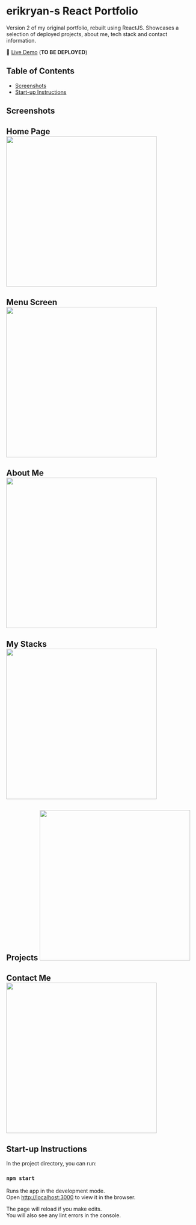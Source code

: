 # erikryan-s React Portfolio

Version 2 of my original portfolio, rebuilt using ReactJS. Showcases a selection of deployed projects, about me, tech stack and contact information.

🔗 [Live Demo]() (**TO BE DEPLOYED**)

## Table of Contents

-   [Screenshots](#screenshots)
-   [Start-up Instructions](#start-up-instructions)

## Screenshots

<p align="center">
    <h2>Home Page
        <img src="https://i.gyazo.com/8a84bd1364b3c85db40137f1e4c0af2e.png" height="400" width=auto>
    <h2>Menu Screen
        <img src="https://i.gyazo.com/e81fcec8a7425226ccf1d6d9636472ad.png" height="400" width=auto>
    <h2>About Me
        <img src="https://i.gyazo.com/067df641e49e536ca03642acc8ec39e7.png" height="400" width=auto>
    <h2>My Stacks
        <img src="https://i.gyazo.com/c6d69f58b5c24b368d68b0a5c4af8e1e.png" height="400" width=auto>
    <h2>Projects
        <img src="https://i.gyazo.com/553cea4b6943362965d28ed164f74f8b.png" height="400" width=auto>
    <h2>Contact Me
        <img src="https://i.gyazo.com/4e5768afa3ea907f5c0f7bfff3dd90b9.png" height="400" width=auto>
</p>

## Start-up Instructions

In the project directory, you can run:

### `npm start`

Runs the app in the development mode.\
Open [http://localhost:3000](http://localhost:3000) to view it in the browser.

The page will reload if you make edits.\
You will also see any lint errors in the console.

